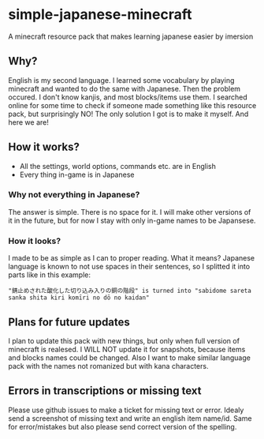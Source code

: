 # simple-japanese-minecraft
A minecraft resource pack that makes learning japanese easier by imersion

## Why?
English is my second language. I learned some vocabulary by playing minecraft and wanted to do the same with Japanese. Then the problem occured. I don't know kanjis, and most blocks/items use them. I searched online for some time to check if someone made something like this resource pack, but surprisingly NO! The only solution I got is to make it myself. And here we are!

## How it works?
- All the settings, world options, commands etc. are in English
- Every thing in-game is in Japanese

### Why not everything in Japanese?
The answer is simple. There is no space for it. I will make other versions of it in the future, but for now I stay with only in-game names to be Japansese.

### How it looks?
I made to be as simple as I can to proper reading. What it means? Japanese language is known to not use spaces in their sentences, so I splitted it into parts like in this example:
```
"錆止めされた酸化した切り込み入りの銅の階段" is turned into "sabidome sareta sanka shita kiri komīri no dō no kaidan"
```

## Plans for future updates
I plan to update this pack with new things, but only when full version of minecraft is realesed. I WILL NOT update it for snapshots, because items and blocks names could be changed. Also I want to make similar language pack with the names not romanized but with kana characters.

## Errors in transcriptions or missing text
Please use github issues to make a ticket for missing text or error. Idealy send a screenshot of missing text and write an english item name/id. Same for error/mistakes but also please send correct version of the spelling.
